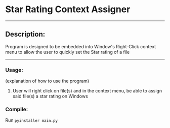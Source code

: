 # Star Rating Context Assigner
---
## Description:  
Program is designed to be embedded into Window's Right-Click context menu to allow the user to quickly set the Star rating of a file

---
### Usage:
(explanation of how to use the program)
1. User will right click on file(s) and in the context menu, be able to assign said file(s) a star rating on Windows

### Compile:
Run `pyinstaller main.py`
